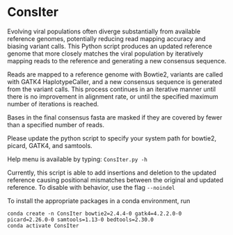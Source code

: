 # ConsIter
Evolving viral populations often diverge substantially from available reference genomes, potentially reducing read mapping accuracy and biasing variant calls. 
This Python script produces an updated reference genome that more closely matches the viral population by iteratively mapping reads to the reference and generating a new consensus sequence.

Reads are mapped to a reference genome with Bowtie2, variants are called with GATK4 HaplotypeCaller, and a new consensus sequence is generated from the variant calls.
This process continues in an iterative manner until there is no improvement in alignment rate, or until the specified maximum number of iterations is reached.

Bases in the final consensus fasta are masked if they are covered by fewer than a specified number of reads.

Please update the python script to specify your system path for bowtie2, picard, GATK4, and samtools.

Help menu is available by typing: `ConsIter.py -h`

Currently, this script is able to add insertions and deletion to the updated reference causing positional mismatches between the original and updated reference. To disable with behavior, use the flag `--noindel`

To install the appropriate packages in a conda environment, run 
```
conda create -n ConsIter bowtie2=2.4.4-0 gatk4=4.2.2.0-0 picard=2.26.0-0 samtools=1.13-0 bedtools=2.30.0
conda activate ConsIter
```
